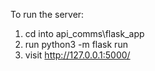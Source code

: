 To run the server:
1. cd into api_comms\flask_app
2. run python3 -m flask run
3. visit http://127.0.0.1:5000/